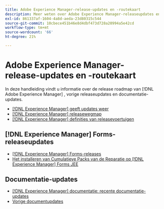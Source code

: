 ```yaml
---
title: Adobe Experience Manager-release-updates en -routekaart
description: Meer weten over Adobe Experience Manager-releaseupdates en roadmap?
exl-id: 861337af-1604-4a8d-aeda-23d80315c544
source-git-commit: 10cbece451b46e8d4dbf473d728a20994a5e42cd
workflow-type: tm+mt
source-wordcount: '66'
ht-degree: 21%

---
```


# Adobe Experience Manager-release-updates en -routekaart

In deze handleiding vindt u informatie over de release roadmap van [!DNL Adobe Experience Manager] , vorige releaseupdates en documentatie-updates.

* [[!DNL Experience Manager] geeft updates weer](aem-releases-updates.md)
* [[!DNL Experience Manager] releasewegmap](update-releases-roadmap.md)
* [[!DNL Experience Manager] definities van releasevoertuigen](update-release-vehicle-definitions.md)

## [!DNL Experience Manager] Forms-releaseupdates

* [[!DNL Experience Manager] Forms-releases](aem-forms-releases.md)
* [Het installeren van Cumulatieve Packs van de Reparatie op  [!DNL Experience Manager]  Forms JEE](install-cfp-aem-forms-jee.md)

## Documentatie-updates

* [[!DNL Experience Manager] documentatie: recente documentatie-updates](documentation-updates.md)
* [Vorige documentupdates](previous-documentation-updates.md)
